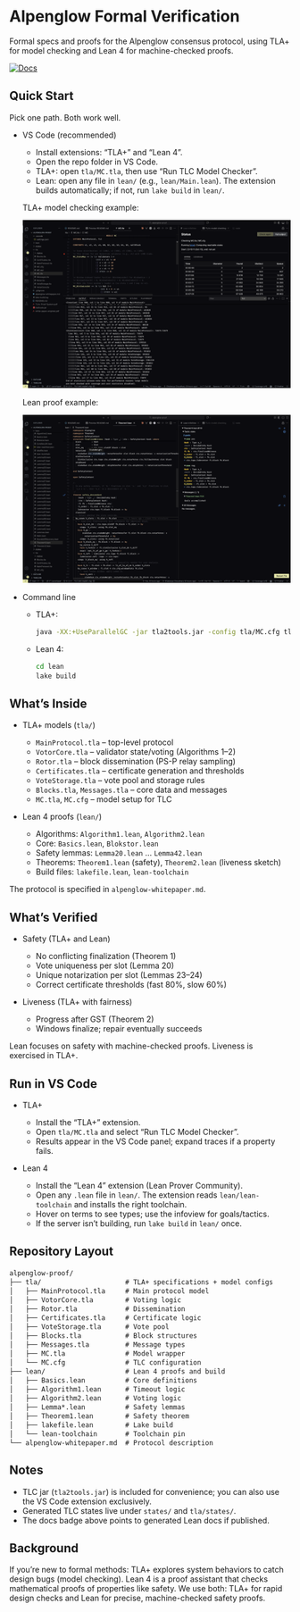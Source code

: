# Alpenglow Formal Verification

Formal specs and proofs for the Alpenglow consensus protocol, using TLA+ for model checking and Lean 4 for machine-checked proofs.

[![Docs](https://img.shields.io/badge/docs-alpenglow_proof-brightgreen?style=flat)](https://alpenglow-proof.vercel.app/Basics.html)

## Quick Start

Pick one path. Both work well.

- VS Code (recommended)
  - Install extensions: “TLA+” and “Lean 4”.
  - Open the repo folder in VS Code.
  - TLA+: open `tla/MC.tla`, then use “Run TLC Model Checker”.
  - Lean: open any file in `lean/` (e.g., `lean/Main.lean`). The extension builds automatically; if not, run `lake build` in `lean/`.

  TLA+ model checking example:

  ![TLA+ example](assets/tla-mc.png)

  Lean proof example:

  ![Lean proof example](assets/lean-proof.png)

- Command line
  - TLA+:
    ```bash
    java -XX:+UseParallelGC -jar tla2tools.jar -config tla/MC.cfg tla/MC.tla
    ```
  - Lean 4:
    ```bash
    cd lean
    lake build
    ```

## What’s Inside

- TLA+ models (`tla/`)
  - `MainProtocol.tla` – top-level protocol
  - `VotorCore.tla` – validator state/voting (Algorithms 1–2)
  - `Rotor.tla` – block dissemination (PS-P relay sampling)
  - `Certificates.tla` – certificate generation and thresholds
  - `VoteStorage.tla` – vote pool and storage rules
  - `Blocks.tla`, `Messages.tla` – core data and messages
  - `MC.tla`, `MC.cfg` – model setup for TLC

- Lean 4 proofs (`lean/`)
  - Algorithms: `Algorithm1.lean`, `Algorithm2.lean`
  - Core: `Basics.lean`, `Blokstor.lean`
  - Safety lemmas: `Lemma20.lean` … `Lemma42.lean`
  - Theorems: `Theorem1.lean` (safety), `Theorem2.lean` (liveness sketch)
  - Build files: `lakefile.lean`, `lean-toolchain`

The protocol is specified in `alpenglow-whitepaper.md`.

## What’s Verified

- Safety (TLA+ and Lean)
  - No conflicting finalization (Theorem 1)
  - Vote uniqueness per slot (Lemma 20)
  - Unique notarization per slot (Lemmas 23–24)
  - Correct certificate thresholds (fast 80%, slow 60%)

- Liveness (TLA+ with fairness)
  - Progress after GST (Theorem 2)
  - Windows finalize; repair eventually succeeds

Lean focuses on safety with machine-checked proofs. Liveness is exercised in TLA+.

## Run in VS Code

- TLA+
  - Install the “TLA+” extension.
  - Open `tla/MC.tla` and select “Run TLC Model Checker”.
  - Results appear in the VS Code panel; expand traces if a property fails.

- Lean 4
  - Install the “Lean 4” extension (Lean Prover Community).
  - Open any `.lean` file in `lean/`. The extension reads `lean/lean-toolchain` and installs the right toolchain.
  - Hover on terms to see types; use the infoview for goals/tactics.
  - If the server isn’t building, run `lake build` in `lean/` once.

## Repository Layout

```
alpenglow-proof/
├── tla/                     # TLA+ specifications + model configs
│   ├── MainProtocol.tla     # Main protocol model
│   ├── VotorCore.tla        # Voting logic
│   ├── Rotor.tla            # Dissemination
│   ├── Certificates.tla     # Certificate logic
│   ├── VoteStorage.tla      # Vote pool
│   ├── Blocks.tla           # Block structures
│   ├── Messages.tla         # Message types
│   ├── MC.tla               # Model wrapper
│   └── MC.cfg               # TLC configuration
├── lean/                    # Lean 4 proofs and build
│   ├── Basics.lean          # Core definitions
│   ├── Algorithm1.lean      # Timeout logic
│   ├── Algorithm2.lean      # Voting logic
│   ├── Lemma*.lean          # Safety lemmas
│   ├── Theorem1.lean        # Safety theorem
│   ├── lakefile.lean        # Lake build
│   └── lean-toolchain       # Toolchain pin
└── alpenglow-whitepaper.md  # Protocol description
```

## Notes

- TLC jar (`tla2tools.jar`) is included for convenience; you can also use the VS Code extension exclusively.
- Generated TLC states live under `states/` and `tla/states/`.
- The docs badge above points to generated Lean docs if published.

## Background

If you’re new to formal methods: TLA+ explores system behaviors to catch design bugs (model checking). Lean 4 is a proof assistant that checks mathematical proofs of properties like safety. We use both: TLA+ for rapid design checks and Lean for precise, machine-checked safety proofs.

